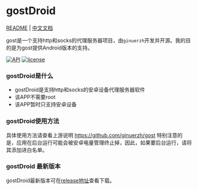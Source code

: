 # gostDroid

[README](README.md) | [中文文档](README_zh.md)

gost是一个支持http和socks的代理服务器项目，由`ginuerzh`开发并开源。我的目的是为gost提供Android版本的支持。

[![API](https://img.shields.io/badge/API-19%2B-green.svg?style=plastic)](https://android-arsenal.com/api?level=19)
[![license](https://img.shields.io/github/license/switch-iot/hin2n.svg?style=plastic)](https://www.gnu.org/licenses/gpl-3.0)



### gostDroid是什么
- gostDroid是支持http和socks的安卓设备代理服务器软件
- 该APP不需要root
- 该APP暂时只支持安卓设备

### gostDroid使用方法
具体使用方法请查看上游说明 https://github.com/ginuerzh/gost
特别注意的是，应用在后台运行可能会被安卓电量管理终止掉，因此，如果要后台运行，请将其添加进白名单。

### gostDroid 最新版本
gostDroid最新版本可在[release地址](https://github.com/rankaiyx/gostDroid/releases)查看下载。
